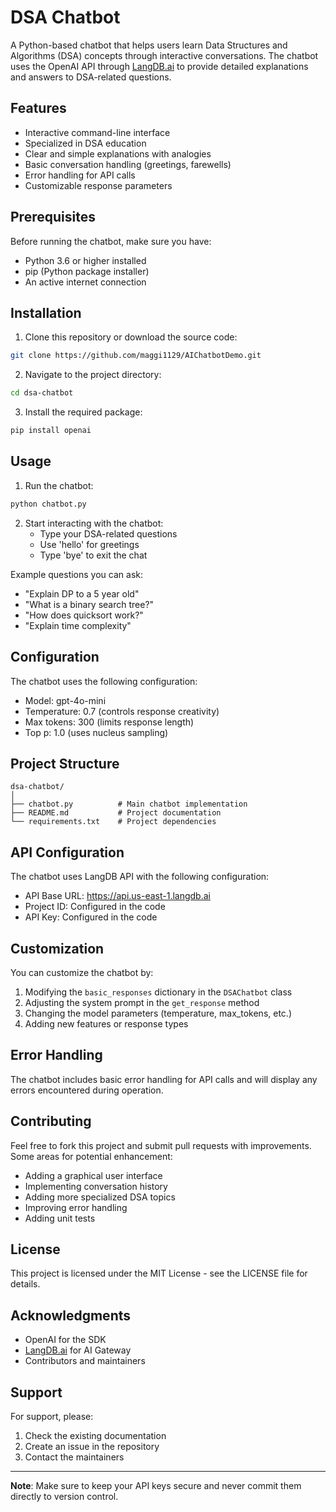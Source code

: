 # DSA Chatbot

A Python-based chatbot that helps users learn Data Structures and Algorithms (DSA) concepts through interactive conversations. The chatbot uses the OpenAI API through [LangDB.ai](https://langdb.ai/) to provide detailed explanations and answers to DSA-related questions.

## Features

- Interactive command-line interface
- Specialized in DSA education
- Clear and simple explanations with analogies
- Basic conversation handling (greetings, farewells)
- Error handling for API calls
- Customizable response parameters

## Prerequisites

Before running the chatbot, make sure you have:

- Python 3.6 or higher installed
- pip (Python package installer)
- An active internet connection

## Installation

1. Clone this repository or download the source code:

```bash
git clone https://github.com/maggi1129/AIChatbotDemo.git
```

2. Navigate to the project directory:

```bash
cd dsa-chatbot
```

3. Install the required package:

```bash
pip install openai
```

## Usage

1. Run the chatbot:

```bash
python chatbot.py
```

2. Start interacting with the chatbot:
   - Type your DSA-related questions
   - Use 'hello' for greetings
   - Type 'bye' to exit the chat

Example questions you can ask:
- "Explain DP to a 5 year old"
- "What is a binary search tree?"
- "How does quicksort work?"
- "Explain time complexity"

## Configuration

The chatbot uses the following configuration:
- Model: gpt-4o-mini
- Temperature: 0.7 (controls response creativity)
- Max tokens: 300 (limits response length)
- Top p: 1.0 (uses nucleus sampling)

## Project Structure

```
dsa-chatbot/
│
├── chatbot.py          # Main chatbot implementation
├── README.md           # Project documentation
└── requirements.txt    # Project dependencies
```

## API Configuration

The chatbot uses LangDB API with the following configuration:
- API Base URL: https://api.us-east-1.langdb.ai
- Project ID: Configured in the code
- API Key: Configured in the code

## Customization

You can customize the chatbot by:
1. Modifying the `basic_responses` dictionary in the `DSAChatbot` class
2. Adjusting the system prompt in the `get_response` method
3. Changing the model parameters (temperature, max_tokens, etc.)
4. Adding new features or response types

## Error Handling

The chatbot includes basic error handling for API calls and will display any errors encountered during operation.

## Contributing

Feel free to fork this project and submit pull requests with improvements. Some areas for potential enhancement:
- Adding a graphical user interface
- Implementing conversation history
- Adding more specialized DSA topics
- Improving error handling
- Adding unit tests

## License

This project is licensed under the MIT License - see the LICENSE file for details.

## Acknowledgments

- OpenAI for the SDK
- [LangDB.ai](https://langdb.ai/) for AI Gateway
- Contributors and maintainers

## Support

For support, please:
1. Check the existing documentation
2. Create an issue in the repository
3. Contact the maintainers

---

**Note**: Make sure to keep your API keys secure and never commit them directly to version control.

